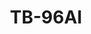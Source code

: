 ---
title: TB-96AI
layout: ai-product
permalink: /product/tb-96ai/ai/
shortname: tb-96ai
description: |-
    TB-96AI is a powerful core board for artificial intelligence. Carrier Board developed by Xiamen Beiqi Technology Co., Ltd. can form a complete development board or evaluation board; and the board customized by customers according to actual needs can directly form the industry application motherboard, which can meet industrial automation, UAV, image detection, face recognition, edge computing gateway, cluster server, Intelligent Quotient display, automatic driving, medicine. Application needs of market segments such as health care equipment, robots and intelligent retail.
keywords: |-
    NPU, AI, DSP, Arm, Rockchip, RK3399Pro, SoM
product_short_desc: " "
tab_menu:
    - tab_title: TB-96AI
      tab_link: /product/tb-96ai/
    - tab_title: AI
      active: true
      tab_link: /product/tb-96ai/ai/
    - tab_title: Getting Started
      tab_link: /documentation/som/tb-96ai/getting-started/
    - tab_title: Documentation
      tab_link: /documentation/som/tb-96ai/
    - tab_title: Support
      tab_link: https://discuss.96boards.org/som/products/tb-96ai/
      tab_align_right: true
header-image: TB-96AI-front.jpg
footer-image: TB-96AI-rear.jpg
product_specification: se
verticals:
    - title: Deep Learning
      description: >-
        The RK3399Pro Integrates AI neural network processor NPU, supports 8Bit/16Bit operation with computing power up to 3.0Tops to meet various visual and audio AI applications. Compatible with multiple AI frameworks, supports TensorFlow Lite/Android NN API, AI software tools support import, mapping, and optimization of Caffe / TensorFlow models, allowing developers to use AI technology easily.
    - title: Visual AI
      description: >-
        Supports multiple display output interfaces of DP1.2, HDMI 2.0, MIPI-DSI, eDP, Embed two VOPs, support dual-screen simultaneous/dual-screen display, supports 4K VP9, 4K 10bits H265/H264 and 1080P multi-format (VC-1, MPEG- 1/2/4, VP8) video decoding, 1080P (H.264, VP8 format) video coding
    - title: Robotics
      description: >-
        TB-96AI is a powerful core board for artificial intelligence. Carrier Board developed by Xiamen Beiqi Technology Co., Ltd. can form a complete development board or evaluation board; and the board customized by customers according to actual needs can directly form the industry application motherboard.
call-to-action: Platform to build for Deep Learning / Smart Cities / Robotics
secondary-verticals:
    - title: Software
      list:
        - title: Getting Started Guide
          url: https://www.96boards.org/documentation/som/tb-96ai/getting-started/
        - title: Documentation
          url: https://www.96boards.org/documentation/som/tb-96ai/
    - title: Hardware
      list:
        - title: Computing
        - title: Controller
        - title: Accelerators
        - title: Sensors
    - title: Stacks
      list:
        - title: Tensorflow
          url: https://www.tensorflow.org/
        - title: OpenCV
          url: https://opencv.org/
        - title: Caffe
          url: http://caffe.berkeleyvision.org/
demos: ""
documentation:
    - title: Hardware user guide
      url: https://www.96boards.org/documentation/som/tb-96ai/hardware-docs/
    - title: Board schematics
      url: https://www.96boards.org/documentation/som/tb-96ai/hardware-docs/
whats-in-the-box:
    - TB-96AI board
buy-now: 
    title: Buy Now
    url: https://www.96boards.org/product/tb-96ai/
---